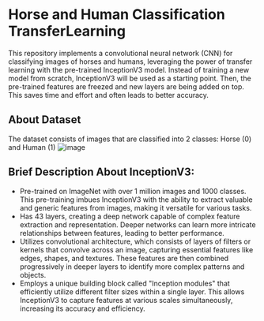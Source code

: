 # Horse and Human Classification TransferLearning 
This repository implements a convolutional neural network (CNN) for classifying images of horses and humans, leveraging the power of transfer learning with the pre-trained InceptionV3 model. Instead of training a new model from scratch, InceptionV3 will be used as a starting point. Then, the pre-trained features are freezed and new layers are being added on top. This saves time and effort and often leads to better accuracy.

## About Dataset
The dataset consists of images that are classified into 2 classes: Horse (0) and Human (1)
![image](https://github.com/mirandarsly/HorseHumanClassification-TransferLearning/assets/113633284/ebfa82bc-c7c9-4481-946e-e34400bf50b6)

## Brief Description About InceptionV3:
* Pre-trained on ImageNet with over 1 million images and 1000 classes. This pre-training imbues InceptionV3 with the ability to extract valuable and generic features from images, making it versatile for various tasks.
* Has 43 layers, creating a deep network capable of complex feature extraction and representation. Deeper networks can learn more intricate relationships between features, leading to better performance.
* Utilizes convolutional architecture, which consists of layers of filters or kernels that convolve across an image, capturing essential features like edges, shapes, and textures. These features are then combined progressively in deeper layers to identify more complex patterns and objects.
* Employs a unique building block called "Inception modules" that efficiently utilize different filter sizes within a single layer. This allows InceptionV3 to capture features at various scales simultaneously, increasing its accuracy and efficiency.


